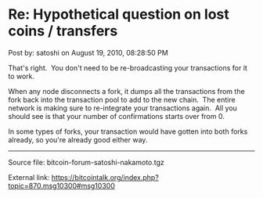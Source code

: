# Re: Hypothetical question on lost coins / transfers

Post by: satoshi on August 19, 2010, 08:28:50 PM

That's right. &nbsp;You don't need to be re-broadcasting your transactions for it to work.

When any node disconnects a fork, it dumps all the transactions from the fork back into the transaction pool to add to the new chain. &nbsp;The entire network is making sure to re-integrate your transactions again. &nbsp;All you should see is that your number of confirmations starts over from 0.

In some types of forks, your transaction would have gotten into both forks already, so you're already good either way.

---

Source file: bitcoin-forum-satoshi-nakamoto.tgz

External link: https://bitcointalk.org/index.php?topic=870.msg10300#msg10300
